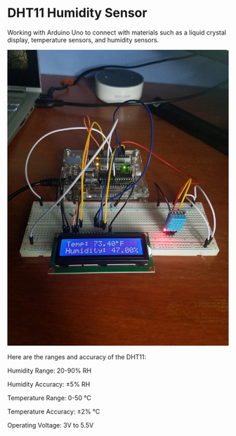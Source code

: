 # DHT11 Humidity Sensor

Working with Arduino Uno to connect with materials such as a liquid crystal display, temperature sensors, and humidity sensors.


![DHT11 Sensor](/TempHumid.jpg)



Here are the ranges and accuracy of the DHT11:

Humidity Range: 20-90% RH

Humidity Accuracy: ±5% RH

Temperature Range: 0-50 °C

Temperature Accuracy: ±2% °C

Operating Voltage: 3V to 5.5V



